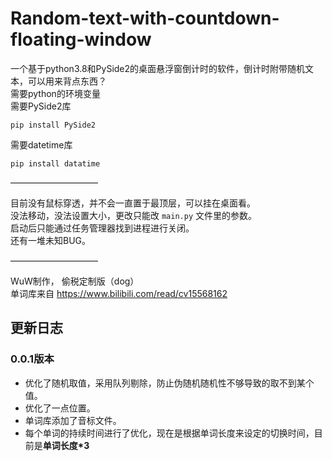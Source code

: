 # Random-text-with-countdown-floating-window
一个基于python3.8和PySide2的桌面悬浮窗倒计时的软件，倒计时附带随机文本，可以用来背点东西？   
需要python的环境变量   
需要PySide2库
```
pip install PySide2
```
需要datetime库
```
pip install datatime
```

——————————

目前没有鼠标穿透，并不会一直置于最顶层，可以挂在桌面看。  
没法移动，没法设置大小，更改只能改 `main.py` 文件里的参数。  
启动后只能通过任务管理器找到进程进行关闭。  
还有一堆未知BUG。

——————————

WuW制作， 偷税定制版（dog）  
单词库来自 https://www.bilibili.com/read/cv15568162

## 更新日志
### 0.0.1版本
- 优化了随机取值，采用队列剔除，防止伪随机随机性不够导致的取不到某个值。
- 优化了一点位置。
- 单词库添加了音标文件。
- 每个单词的持续时间进行了优化，现在是根据单词长度来设定的切换时间，目前是**单词长度\*3**
